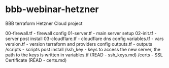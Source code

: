 # bbb-webinar-hetzner
BBB terraform Hetzner Cloud project


00-firewall.tf    - firewall config
01-server.tf      - main server setup
02-init.tf        - server post install
03-cloudflare.tf  - cloudflare dns config
variables.tf      - vars
version.tf        - version terraform and providers config
outputs.tf        - outputs
/scripts          - scripts post install
/ssh_key          - keys to access the new server, the path to the keys is written in variables.tf (READ - ssh_keys.md)
/certs            - SSL Certificate (READ - certs.md)
